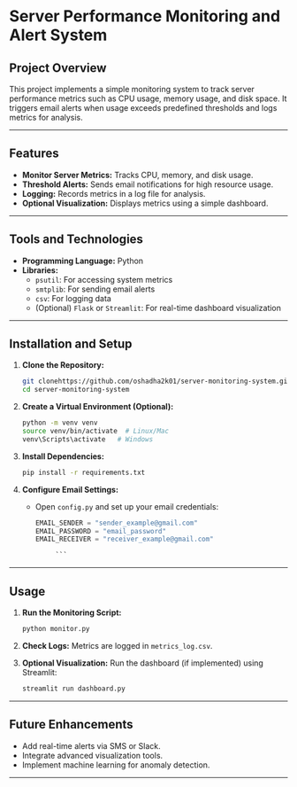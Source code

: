 # Server Performance Monitoring and Alert System

## Project Overview

This project implements a simple monitoring system to track server performance metrics such as CPU usage, memory usage, and disk space. It triggers email alerts when usage exceeds predefined thresholds and logs metrics for analysis.

---

## Features

- **Monitor Server Metrics:** Tracks CPU, memory, and disk usage.
- **Threshold Alerts:** Sends email notifications for high resource usage.
- **Logging:** Records metrics in a log file for analysis.
- **Optional Visualization:** Displays metrics using a simple dashboard.

---

## Tools and Technologies

- **Programming Language:** Python
- **Libraries:**
  - `psutil`: For accessing system metrics
  - `smtplib`: For sending email alerts
  - `csv`: For logging data
  - (Optional) `Flask` or `Streamlit`: For real-time dashboard visualization

---

## Installation and Setup

1.  **Clone the Repository:**

    ```bash
    git clonehttps://github.com/oshadha2k01/server-monitoring-system.git
    cd server-monitoring-system
    ```

2.  **Create a Virtual Environment (Optional):**

    ```bash
    python -m venv venv
    source venv/bin/activate  # Linux/Mac
    venv\Scripts\activate   # Windows
    ```

3.  **Install Dependencies:**

    ```bash
    pip install -r requirements.txt
    ```

4.  **Configure Email Settings:**

    - Open `config.py` and set up your email credentials:
      ```python
      EMAIL_SENDER = "sender_example@gmail.com"
      EMAIL_PASSWORD = "email_password"
      EMAIL_RECEIVER = "receiver_example@gmail.com"

           ```

---

## Usage

1. **Run the Monitoring Script:**

   ```bash
   python monitor.py
   ```

2. **Check Logs:**
   Metrics are logged in `metrics_log.csv`.

3. **Optional Visualization:**
   Run the dashboard (if implemented) using Streamlit:
   ```bash
   streamlit run dashboard.py
   ```

---

## Future Enhancements

- Add real-time alerts via SMS or Slack.
- Integrate advanced visualization tools.
- Implement machine learning for anomaly detection.

---
